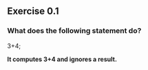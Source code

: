 ## Exercise 0.1
### What does the following statement do?

3+4;

**It computes 3+4 and ignores a result.**
